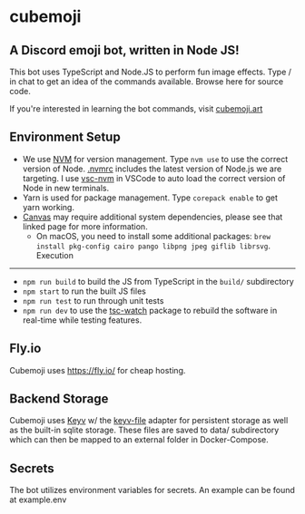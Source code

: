 # cubemoji
A Discord emoji bot, written in Node JS!
---
This bot uses TypeScript and Node.JS to perform fun image effects. Type / in chat to get an idea of the commands available. Browse here for source code.

If you're interested in learning the bot commands, visit [cubemoji.art](https://cubemoji.art)

Environment Setup
-----------------
- We use [NVM](https://github.com/nvm-sh/nvm) for version management. Type `nvm use` to use the correct version of Node. [.nvmrc](https://gitlab.com/cubismod/cubemoji/-/blob/main/.nvmrc) includes the latest version of Node.js we are targeting. I use [vsc-nvm](https://marketplace.visualstudio.com/items?itemName=henrynguyen5-vsc.vsc-nvm) in VSCode to auto load the correct version of Node in new terminals.
- Yarn is used for package management. Type `corepack enable` to get yarn working. 
- [Canvas](https://www.npmjs.com/package/canvas) may require additional system dependencies, please see that linked page for more information.
  - On macOS, you need to install some additional packages: `brew install pkg-config cairo pango libpng jpeg giflib librsvg`.
Execution
---------
- `npm run build` to build the JS from TypeScript in the `build/` subdirectory
- `npm start` to run the built JS files
- `npm run test` to run through unit tests
- `npm run dev` to use the [tsc-watch](https://www.npmjs.com/package/tsc-watch) package to rebuild the software in real-time while testing features.

Fly.io
-------
Cubemoji uses https://fly.io/ for cheap hosting.

Backend Storage
---------------
Cubemoji uses [Keyv](https://www.npmjs.com/package/keyv) w/ the [keyv-file](https://github.com/zaaack/keyv-file) adapter for persistent storage as well as the built-in sqlite storage. These files are saved to data/ subdirectory which can then be mapped to an external folder in Docker-Compose.

Secrets
-------
The bot utilizes environment variables for secrets. An example can be found at example.env
